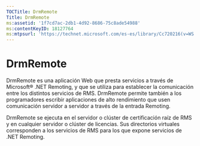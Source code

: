 ```yaml
---
TOCTitle: DrmRemote
Title: DrmRemote
ms:assetid: '1f7cd7ac-2db1-4d92-8686-75c8ade54988'
ms:contentKeyID: 18127764
ms:mtpsurl: 'https://technet.microsoft.com/es-es/library/Cc720216(v=WS.10)'
---
```


DrmRemote
=========

DrmRemote es una aplicación Web que presta servicios a través de Microsoft® .NET Remoting, y que se utiliza para establecer la comunicación entre los distintos servicios de RMS. DrmRemote permite también a los programadores escribir aplicaciones de alto rendimiento que usen comunicación servidor a servidor a través de la entrada Remoting.

DrmRemote se ejecuta en el servidor o clúster de certificación raíz de RMS y en cualquier servidor o clúster de licencias. Sus directorios virtuales corresponden a los servicios de RMS para los que expone servicios de .NET Remoting.
